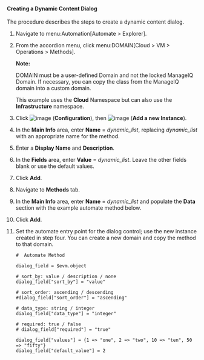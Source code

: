 #### Creating a Dynamic Content Dialog

The procedure describes the steps to create a dynamic content dialog.

1.  Navigate to menu:Automation\[Automate \> Explorer\].

2.  From the accordion menu, click menu:DOMAIN\[Cloud \> VM \>
    Operations \> Methods\].

    **Note:**

    DOMAIN must be a user-defined Domain and not the locked ManageIQ
    Domain. If necessary, you can copy the class from the ManageIQ
    domain into a custom domain.

    </div>

    This example uses the **Cloud** Namespace but can also use the
    **Infrastructure** namespace.

3.  Click ![image](../images/1847.png) (**Configuration**), then
    ![image](../images/1862.png) (**Add a new Instance**).

4.  In the **Main Info** area, enter **Name** = *dynamic\_list*,
    replacing *dynamic\_list* with an appropriate name for the method.

5.  Enter a **Display Name** and **Description**.

6.  In the **Fields** area, enter **Value** = *dynamic\_list*. Leave the
    other fields blank or use the default values.

7.  Click **Add**.

8.  Navigate to **Methods** tab.

9.  In the **Main Info** area, enter **Name** = *dynamic\_list* and
    populate the **Data** section with the example automate method
    below.

10. Click **Add**.

11. Set the automate entry point for the dialog control; use the new
    instance created in step four. You can create a new domain and copy
    the method to that domain.

        #  Automate Method

        dialog_field = $evm.object

        # sort_by: value / description / none
        dialog_field["sort_by"] = "value"

        # sort_order: ascending / descending
        #dialog_field["sort_order"] = "ascending"

        # data_type: string / integer
        dialog_field["data_type"] = "integer"

        # required: true / false
        # dialog_field["required"] = "true"

        dialog_field["values"] = {1 => "one", 2 => "two", 10 => "ten", 50 => "fifty"}
        dialog_field["default_value"] = 2
